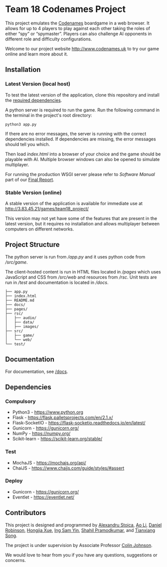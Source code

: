 # Team 18 Codenames Project
This project emulates the [Codenames](https://en.wikipedia.org/wiki/Codenames_(board_game)) boardgame in a web browser. It allows for up to 4 players to play against each other taking the roles of either “spy” or “spymaster”. Players can also challenge AI opponents in different role and difficulty configurations.

Welcome to our project website http://www.codenames.uk to try our game online and learn more about it.

## Installation
### Latest Version (local host)
To test the latest version of the application, clone this repository and install the [required dependencies](#dependencies).

A python server is required to run the game. Run the following command in the terminal in the project's root directory:
``` 
python3 app.py
```
If there are no error messages, the server is running with the correct dependencies installed. If dependencies are missing, the error messages should tell you which.

Then load _index.html_ into a browser of your choice and the game should be playable with AI. Multiple browser windows can also be opened to simulate multiplayer.

For running the production WSGI server please refer to _Software Manual_ part of our [Final Report](/docs/).

### Stable Version (online)
A stable version of the application is available for immediate use at http://3.83.45.21/games/team18_project/

This version may not yet have some of the features that are present in the latest version, but it requires no installation and allows multiplayer between computers on different networks.

## Project Structure
The python server is run from _/app.py_ and it uses python code from _/src/game_.

The client-hosted content is run in HTML files located in _/pages_ which uses JavaScript and CSS from _/src/web_ and resources from _/rsc_.
Unit tests are run in _/test_ and documentation is located in _/docs_.
```
├── app.py
├── index.html
├── README.md
├── docs/ 
├── pages/
├── rsc/
│   ├── audio/
│   ├── data/
│   ├── images/
├── src/
│   ├── game/
│   └── web/
└── test/
```

## Documentation
For documentation, see [/docs](/docs/).

## Dependencies
### Compulsory
-   Python3 - https://www.python.org
-	Flask - https://flask.palletsprojects.com/en/2.1.x/
-	Flask-SocketIO - https://flask-socketio.readthedocs.io/en/latest/
-	Gunicorn - https://gunicorn.org/
-	NumPy - https://numpy.org/
-	Scikit-learn - https://scikit-learn.org/stable/
### Test
-	MochaJS - https://mochajs.org/api/
-	ChaiJS - https://www.chaijs.com/guide/styles/#assert
### Deploy
-	Gunicorn - https://gunicorn.org/
-	Eventlet - https://eventlet.net/

## Contributors
This project is designed and programmed by [Alexandru Stoica](https://projects.cs.nott.ac.uk/psyas13), [Ao Li](https://projects.cs.nott.ac.uk/scyal3), [Daniel Robinson](https://projects.cs.nott.ac.uk/psydr2), [Hongjia Xue](https://projects.cs.nott.ac.uk/scyhx5), [Ing Sam Yin](https://projects.cs.nott.ac.uk/hfysi2), [Shahil Pramodkumar](https://projects.cs.nott.ac.uk/psysp7), and [Tianxiang Song](https://projects.cs.nott.ac.uk/scyts1).

The project is under supervision by Associate Professor [Colin Johnson](https://www.nottingham.ac.uk/computerscience/people/colin.johnson).

We would love to hear from you if you have any questions, suggestions or concerns.